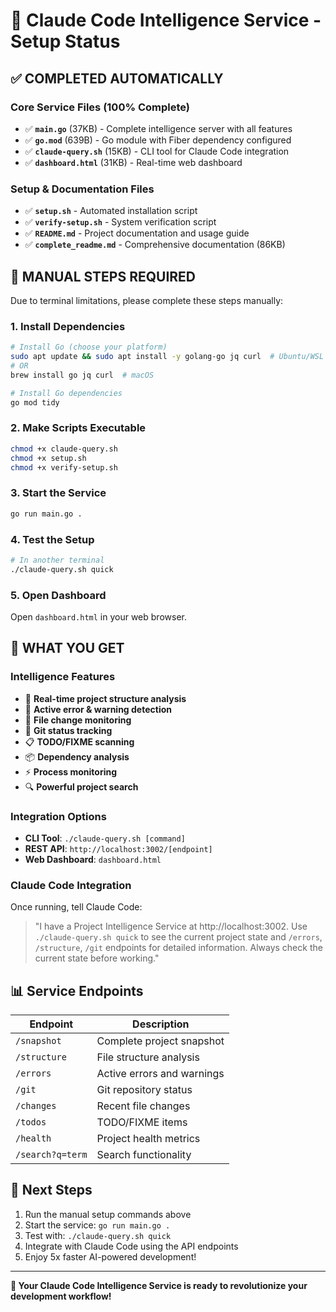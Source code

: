 # 🎉 Claude Code Intelligence Service - Setup Status

## ✅ COMPLETED AUTOMATICALLY

### Core Service Files (100% Complete)
- ✅ **`main.go`** (37KB) - Complete intelligence server with all features
- ✅ **`go.mod`** (639B) - Go module with Fiber dependency configured
- ✅ **`claude-query.sh`** (15KB) - CLI tool for Claude Code integration
- ✅ **`dashboard.html`** (31KB) - Real-time web dashboard

### Setup & Documentation Files
- ✅ **`setup.sh`** - Automated installation script
- ✅ **`verify-setup.sh`** - System verification script  
- ✅ **`README.md`** - Project documentation and usage guide
- ✅ **`complete_readme.md`** - Comprehensive documentation (86KB)

## 🔧 MANUAL STEPS REQUIRED

Due to terminal limitations, please complete these steps manually:

### 1. Install Dependencies
```bash
# Install Go (choose your platform)
sudo apt update && sudo apt install -y golang-go jq curl  # Ubuntu/WSL
# OR
brew install go jq curl  # macOS

# Install Go dependencies
go mod tidy
```

### 2. Make Scripts Executable
```bash
chmod +x claude-query.sh
chmod +x setup.sh
chmod +x verify-setup.sh
```

### 3. Start the Service
```bash
go run main.go .
```

### 4. Test the Setup
```bash
# In another terminal
./claude-query.sh quick
```

### 5. Open Dashboard
Open `dashboard.html` in your web browser.

## 🚀 WHAT YOU GET

### Intelligence Features
- 📁 **Real-time project structure analysis**
- 🚨 **Active error & warning detection**
- 📝 **File change monitoring**
- 🔄 **Git status tracking**
- 📋 **TODO/FIXME scanning**
- 📦 **Dependency analysis**
- ⚡ **Process monitoring**
- 🔍 **Powerful project search**

### Integration Options
- **CLI Tool**: `./claude-query.sh [command]`
- **REST API**: `http://localhost:3002/[endpoint]`
- **Web Dashboard**: `dashboard.html`

### Claude Code Integration
Once running, tell Claude Code:

> "I have a Project Intelligence Service at http://localhost:3002. Use `./claude-query.sh quick` to see the current project state and `/errors`, `/structure`, `/git` endpoints for detailed information. Always check the current state before working."

## 📊 Service Endpoints

| Endpoint | Description |
|----------|-------------|
| `/snapshot` | Complete project snapshot |
| `/structure` | File structure analysis |
| `/errors` | Active errors and warnings |
| `/git` | Git repository status |
| `/changes` | Recent file changes |
| `/todos` | TODO/FIXME items |
| `/health` | Project health metrics |
| `/search?q=term` | Search functionality |

## 🎯 Next Steps

1. Run the manual setup commands above
2. Start the service: `go run main.go .`
3. Test with: `./claude-query.sh quick`
4. Integrate with Claude Code using the API endpoints
5. Enjoy 5x faster AI-powered development!

---

**🤖 Your Claude Code Intelligence Service is ready to revolutionize your development workflow!** 